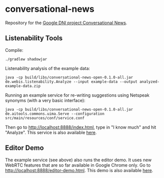 # conversational-news
Repository for the [Google DNI project Conversational News](https://newsinitiative.withgoogle.com/dnifund/dni-projects/conversational-news/). 

## Listenability Tools

Compile:
```
./gradlew shadowjar
```

Listenability analysis of the example data:
```
java -cp build/libs/conversational-news-open-0.1.0-all.jar de.webis.listenability.Analyze --input example-data --output analyzed-example-data.zip
```

Running an example service for re-writing suggestions using Netspeak synonyms (with a very basic interface):
```
java -cp build/libs/conversational-news-open-0.1.0-all.jar de.aitools.commons.uima.Serve --configuration src/main/resources/conf/service.conf
```
Then go to [http://localhost:8888/index.html](http://localhost:8888/index.html), type in "I know much" and hit "Analyze". This service is also available [here](https://listenability.webis.de/index.html).


## Editor Demo

The example service (see above) also runs the editor demo. It uses new WebRTC features that are so far available in Google Chrome only. Go to [http://localhost:8888/editor-demo.html](http://localhost:8888/editor-demo.html). This demo is also available [here](https://demo.webis.de/conversational-news/editor-demo.html).
